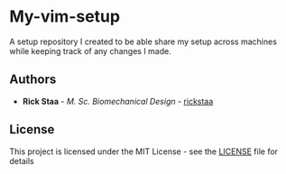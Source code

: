 # My-vim-setup
A setup repository I created to be able share my setup across machines while keeping track of any changes I made.

## Authors
* **Rick Staa** - *M. Sc. Biomechanical Design* - [rickstaa](https://github.com/rickstaa)

## License

This project is licensed under the MIT License - see the [LICENSE](LICENSE) file for details
